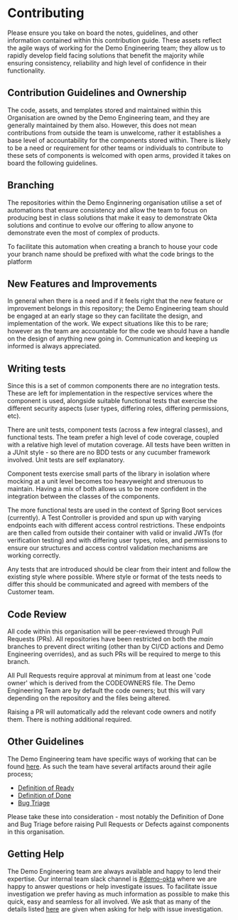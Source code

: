 # Contributing #

Please ensure you take on board the notes, guidelines, and other information contained within this contribution guide. 
These assets reflect the agile ways of working for the Demo Engineering team; they allow us to rapidly develop field 
facing solutions that benefit the majority while ensuring consistency, reliability and high level of confidence 
in their functionality.

## Contribution Guidelines and Ownership ##

The code, assets, and templates stored and maintained within this Organisation are owned by the Demo Engineering team,
and they are generally maintained by them also.
However, this does not mean contributions from outside the team is unwelcome, rather it establishes a base level of 
accountability for the components stored within. There is likely to be a need or requirement for other teams or individuals
to contribute to these sets of components is welcomed with open arms, provided it takes on board the following
guidelines.

## Branching ##

The repositories within the Demo Enginnering organisation utilise a set of automations that ensure consistency and allow the 
team to focus on producing best in class solutions that make it easy to demonstrate Okta solutions and continue to evolve our 
offering to allow anyone to demonstrate even the most of complex of products.

To facilitate this automation when creating a branch to house your code your branch name should be prefixed with what the code brings to the platform

## New Features and Improvements ##

In general when there is a need and if it feels right that the new feature or improvement belongs in this repository;
the Demo Engineering team should be engaged at an early stage so they can facilitate the design, and implementation of the work.
We expect situations like this to be rare; however as the team are accountable for the code we should have a handle on the design of
anything new going in. Communication and keeping us informed is always appreciated.

## Writing tests ##

Since this is a set of common components there are no integration tests. These are left for implementation in the
respective services where the component is used, alongside suitable functional tests that exercise the different
security aspects (user types, differing roles, differing permissions, etc).

There are unit tests, component tests (across a few integral classes), and functional tests. The team prefer a high
level of code coverage, coupled with a relative high level of mutation coverage. All tests have been written in a JUnit
style - so there are no BDD tests or any cucumber framework involved. Unit tests are self explanatory.

Component tests exercise small parts of the library in isolation where mocking at a unit level becomes too heavyweight
and strenuous to maintain. Having a mix of both allows us to be more confident in the integration between the classes of
the components.

The more functional tests are used in the context of Spring Boot services (currently). A Test Controller is provided
and spun up with varying endpoints each with different access control restrictions. These endpoints are then called from
outside their container with valid or invalid JWTs (for verification testing) and with differing user types, roles, and
permissions to ensure our structures and access control validation mechanisms are working correctly.

Any tests that are introduced should be clear from their intent and follow the existing style where possible. Where
style or format of the tests needs to differ this should be communicated and agreed with members of the Customer team.

## Code Review ##

All code within this organisation will be peer-reviewed through Pull Requests (PRs). All repositories have been
restricted on both the _main_ branches to prevent direct writing (other than by CI/CD actions and Demo Engineering overrides), 
and as such PRs will be required to merge to this branch. 

All Pull Requests require approval at minimum from at least one 'code owner' which is derived from the CODEOWNERS file. 
The Demo Engineering Team are by default the code owners; but this will vary depending on the repository and the files being altered. 

Raising a PR will automatically add the relevant code owners and notify them. There is nothing additional required.

## Other Guidelines ##

The Demo Engineering team have specific ways of working that can be found [here](https://oktawiki.atlassian.net/wiki/spaces/DemoEng/pages/2790066663/Agile+Charter). As such the team have several artifacts around their agile process;
 * [Definition of Ready](https://oktawiki.atlassian.net/wiki/spaces/DemoEng/pages/2790132059/Definition+of+Ready)
 * [Definition of Done](https://oktawiki.atlassian.net/wiki/spaces/DemoEng/pages/2790066643/Definition+of+Done)
 * [Bug Triage](https://oktawiki.atlassian.net/wiki/spaces/DemoEng/pages/2735934308/Bug+Triage)

Please take these into consideration - most notably the Definition of Done and Bug Triage before raising Pull Requests
or Defects against components in this organisation.

## Getting Help ##

The Demo Engineering team are always available and happy to lend their expertise. Our internal team slack channel is
[#demo-okta](https://okta.slack.com/archives/CE676UAUS) where we are happy to answer questions or help
investigate issues. To facilitate issue investigation we prefer having as much information as possible to make this
quick, easy and seamless for all involved. We ask that as many of the details listed [here](https://oktawiki.atlassian.net/wiki/spaces/DemoEng/pages/2735934308/Bug+Triage) are given when
asking for help with issue investigation.
